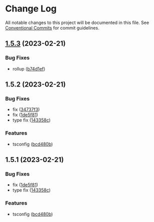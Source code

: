 # Change Log

All notable changes to this project will be documented in this file. See [Conventional Commits](https://conventionalcommits.org) for commit guidelines.

## [1.5.3](https://github.com/che3vinci/unstyled-ui/compare/@uui/ct-floating-ui@1.5.2...@uui/ct-floating-ui@1.5.3) (2023-02-21)

### Bug Fixes

- rollup ([b74d1ef](https://github.com/che3vinci/unstyled-ui/commit/b74d1efdfaddabae28271179738a9d7ab969e43e))

## 1.5.2 (2023-02-21)

### Bug Fixes

- fix ([34737f3](https://github.com/che3vinci/unstyled-ui/commit/34737f330916628427f1010ab5ece49d4dd35af9))
- fix ([1de5f81](https://github.com/che3vinci/unstyled-ui/commit/1de5f81ab97fe4e23912538938f33c20fa3d4823))
- type fix ([143358c](https://github.com/che3vinci/unstyled-ui/commit/143358c6ed00506df945857b3f0cf8bf0577f98d))

### Features

- tsconfig ([bcd480b](https://github.com/che3vinci/unstyled-ui/commit/bcd480b6e6bcdb2251a7b9756d9811e14c8a863e))

## 1.5.1 (2023-02-21)

### Bug Fixes

- fix ([1de5f81](https://github.com/che3vinci/unstyled-ui/commit/1de5f81ab97fe4e23912538938f33c20fa3d4823))
- type fix ([143358c](https://github.com/che3vinci/unstyled-ui/commit/143358c6ed00506df945857b3f0cf8bf0577f98d))

### Features

- tsconfig ([bcd480b](https://github.com/che3vinci/unstyled-ui/commit/bcd480b6e6bcdb2251a7b9756d9811e14c8a863e))
